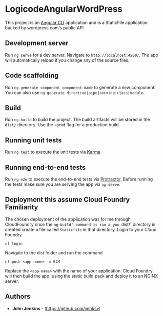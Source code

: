 # LogicodeAngularWordPress

This project is an [Angular CLI](https://github.com/angular/angular-cli) application and is a StaticFile application backed by wordpress.com's public API.

## Development server

Run `ng serve` for a dev server. Navigate to `http://localhost:4200/`. The app will automatically reload if you change any of the source files.

## Code scaffolding

Run `ng generate component component-name` to generate a new component. You can also use `ng generate directive|pipe|service|class|module`.

## Build

Run `ng build` to build the project. The build artifacts will be stored in the `dist/` directory. Use the `-prod` flag for a production build.

## Running unit tests

Run `ng test` to execute the unit tests via [Karma](https://karma-runner.github.io).

## Running end-to-end tests

Run `ng e2e` to execute the end-to-end tests via [Protractor](http://www.protractortest.org/).
Before running the tests make sure you are serving the app via `ng serve`.

## Deployment this assume Cloud Foundry Familiarity
The chosen deployment of the application was for me through CloudFoundry once the `ng-build' command is ran a you `dist/' directory is created
create a file called `Staticfile` in that directory.
Login to your Cloud Foundry 

```
cf login
```
Navigate to the dist folder and run the command
```
cf push <app-name> -m 64M
```

Replace the `<app-name>` with the name of your application.
Cloud Foundry will then build the app. using the static build pack and deploy it to an NGINX server.
## Authors

* **John Jenkins** - (https://github.com/jjenksy)


